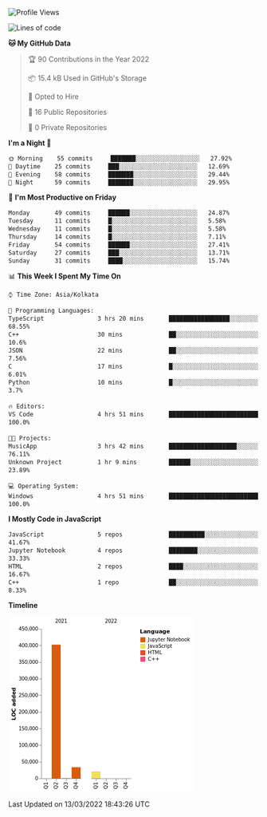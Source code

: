 <!--START_SECTION:waka-->
![Profile Views](http://img.shields.io/badge/Profile%20Views-0-blue)

![Lines of code](https://img.shields.io/badge/From%20Hello%20World%20I%27ve%20Written-457%20Thousand%20lines%20of%20code-blue)

**🐱 My GitHub Data** 

> 🏆 90 Contributions in the Year 2022
 > 
> 📦 15.4 kB Used in GitHub's Storage 
 > 
> 💼 Opted to Hire
 > 
> 📜 16 Public Repositories 
 > 
> 🔑 0 Private Repositories  
 > 
**I'm a Night 🦉** 

```text
🌞 Morning    55 commits     ███████░░░░░░░░░░░░░░░░░░   27.92% 
🌆 Daytime    25 commits     ███░░░░░░░░░░░░░░░░░░░░░░   12.69% 
🌃 Evening    58 commits     ███████░░░░░░░░░░░░░░░░░░   29.44% 
🌙 Night      59 commits     ███████░░░░░░░░░░░░░░░░░░   29.95%

```
📅 **I'm Most Productive on Friday** 

```text
Monday       49 commits     ██████░░░░░░░░░░░░░░░░░░░   24.87% 
Tuesday      11 commits     █░░░░░░░░░░░░░░░░░░░░░░░░   5.58% 
Wednesday    11 commits     █░░░░░░░░░░░░░░░░░░░░░░░░   5.58% 
Thursday     14 commits     █░░░░░░░░░░░░░░░░░░░░░░░░   7.11% 
Friday       54 commits     ██████░░░░░░░░░░░░░░░░░░░   27.41% 
Saturday     27 commits     ███░░░░░░░░░░░░░░░░░░░░░░   13.71% 
Sunday       31 commits     ████░░░░░░░░░░░░░░░░░░░░░   15.74%

```


📊 **This Week I Spent My Time On** 

```text
⌚︎ Time Zone: Asia/Kolkata

💬 Programming Languages: 
TypeScript               3 hrs 20 mins       █████████████████░░░░░░░░   68.55% 
C++                      30 mins             ██░░░░░░░░░░░░░░░░░░░░░░░   10.6% 
JSON                     22 mins             ██░░░░░░░░░░░░░░░░░░░░░░░   7.56% 
C                        17 mins             █░░░░░░░░░░░░░░░░░░░░░░░░   6.01% 
Python                   10 mins             █░░░░░░░░░░░░░░░░░░░░░░░░   3.7%

🔥 Editors: 
VS Code                  4 hrs 51 mins       █████████████████████████   100.0%

🐱‍💻 Projects: 
MusicApp                 3 hrs 42 mins       ███████████████████░░░░░░   76.11% 
Unknown Project          1 hr 9 mins         ██████░░░░░░░░░░░░░░░░░░░   23.89%

💻 Operating System: 
Windows                  4 hrs 51 mins       █████████████████████████   100.0%

```

**I Mostly Code in JavaScript** 

```text
JavaScript               5 repos             ██████████░░░░░░░░░░░░░░░   41.67% 
Jupyter Notebook         4 repos             ████████░░░░░░░░░░░░░░░░░   33.33% 
HTML                     2 repos             ████░░░░░░░░░░░░░░░░░░░░░   16.67% 
C++                      1 repo              ██░░░░░░░░░░░░░░░░░░░░░░░   8.33%

```


**Timeline**

![Chart not found](https://raw.githubusercontent.com/ThejaswinS/ThejaswinS/main/charts/bar_graph.png) 


 Last Updated on 13/03/2022 18:43:26 UTC
<!--END_SECTION:waka-->





